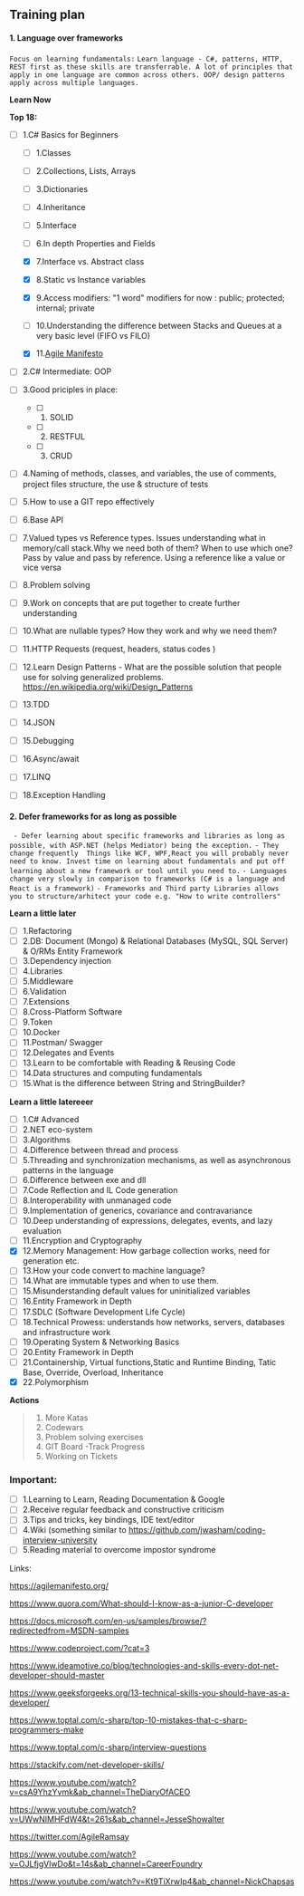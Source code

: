 ## Training plan

#### 1. Language over frameworks 

`Focus on learning fundamentals:`
`Learn language - C#, patterns, HTTP, REST first as these skills are transferrable. A lot of principles that apply in one language are common across others. OOP/ design patterns apply across multiple languages.`

**Learn Now**

**Top 18:**
- [ ] 1.C# Basics for Beginners

    - [ ] 1.Classes
    - [ ] 2.Collections, Lists, Arrays
    - [ ] 3.Dictionaries
    - [ ] 4.Inheritance
    - [ ] 5.Interface
    - [ ] 6.In depth Properties and Fields
    - [x] 7.Interface vs. Abstract class
    - [x] 8.Static vs Instance variables
    - [x] 9.Access modifiers: "1 word" modifiers for now : public; protected; internal; private
    - [ ] 10.Understanding the difference between Stacks and Queues at a very basic level (FIFO vs FILO)
    - [x] 11.[Agile Manifesto](Wiki/AgileManifesto.md)
  

- [ ] 2.C# Intermediate: OOP
- [ ] 3.Good priciples in place: 

    - [ ] 1. SOLID
    - [ ] 2. RESTFUL
    - [ ] 3. CRUD 
- [ ] 4.Naming of methods, classes, and variables, the use of comments, project files structure, the use & structure of tests 
- [ ] 5.How to use a GIT repo effectively
- [ ] 6.Base API 
- [ ] 7.Valued types vs Reference types. Issues understanding what in memory/call stack.Why we need both of them? When to use which one? Pass by value and pass by reference. Using a reference like a value or vice versa
- [ ] 8.Problem solving
- [ ] 9.Work on concepts that are put together to create further understanding
- [ ] 10.What are nullable types? How they work and why we need them?
- [ ] 11.HTTP Requests (request, headers, status codes )
- [ ] 12.Learn Design Patterns - What are the possible solution that people use for solving generalized problems. https://en.wikipedia.org/wiki/Design_Patterns
- [ ] 13.TDD
- [ ] 14.JSON
- [ ] 15.Debugging
- [ ] 16.Async/await
- [ ] 17.LINQ
- [ ] 18.Exception Handling

#### 2. Defer frameworks for as long as possible
` - Defer learning about specific frameworks and libraries as long as possible, with ASP.NET (helps Mediator) being the exception.`
`- They change frequently  Things like WCF, WPF,React you will probably never need to know. Invest time on learning about fundamentals and put off learning about a new framework or tool until you need to.`
`- Languages change very slowly in comparison to frameworks (C# is a language and React is a framework)`
`- Frameworks and Third party Libraries allows you to structure/arhitect your code e.g. "How to write controllers" `

**Learn a little later**
- [ ] 1.Refactoring
- [ ] 2.DB: Document (Mongo) & Relational Databases (MySQL, SQL Server) & O/RMs Entity Framework 
- [ ] 3.Dependency injection
- [ ] 4.Libraries
- [ ] 5.Middleware 
- [ ] 6.Validation
- [ ] 7.Extensions
- [ ] 8.Cross-Platform Software
- [ ] 9.Token
- [ ] 10.Docker
- [ ] 11.Postman/ Swagger
- [ ] 12.Delegates and Events
- [ ] 13.Learn to be comfortable with Reading & Reusing Code
- [ ] 14.Data structures and computing fundamentals
- [ ] 15.What is the difference between String and StringBuilder?  

**Learn a little latereeer**

- [ ] 1.C# Advanced 
- [ ] 2.NET eco-system
- [ ] 3.Algorithms
- [ ] 4.Difference between thread and process
- [ ] 5.Threading and synchronization mechanisms, as well as asynchronous patterns in the language
- [ ] 6.Difference between exe and dll
- [ ] 7.Code Reflection and IL Code generation
- [ ] 8.Interoperability with unmanaged code
- [ ] 9.Implementation of generics, covariance and contravariance
- [ ] 10.Deep understanding of expressions, delegates, events, and lazy evaluation
- [ ] 11.Encryption and Cryptography
- [x] 12.Memory Management:  How garbage collection works, need for generation etc.
- [ ] 13.How your code convert to machine language?  
- [ ] 14.What are immutable types and when to use them.
- [ ] 15.Misunderstanding default values for uninitialized variables
- [ ] 16.Entity Framework in Depth
- [ ] 17.SDLC (Software Development Life Cycle) 
- [ ] 18.Technical Prowess: understands how networks, servers, databases and infrastructure work
- [ ] 19.Operating System & Networking Basics
- [ ] 20.Entity Framework in Depth
- [ ] 21.Containership, Virtual functions,Static and Runtime Binding, Tatic Base, Override, Overload, Inheritance
- [x] 22.Polymorphism

**Actions**

> 1. More Katas
> 2. Codewars   
> 3. Problem solving exercises
> 4. GIT Board -Track Progress
> 5. Working on Tickets 

### Important:

- [ ] 1.Learning to Learn, Reading Documentation & Google
- [ ] 2.Receive regular feedback and constructive criticism
- [ ] 3.Tips and tricks, key bindings, IDE text/editor
- [ ] 4.Wiki (something similar to https://github.com/jwasham/coding-interview-university
- [ ] 5.Reading material to overcome impostor syndrome 

Links:

https://agilemanifesto.org/

https://www.quora.com/What-should-I-know-as-a-junior-C-developer

https://docs.microsoft.com/en-us/samples/browse/?redirectedfrom=MSDN-samples

https://www.codeproject.com/?cat=3

https://www.ideamotive.co/blog/technologies-and-skills-every-dot-net-developer-should-master

https://www.geeksforgeeks.org/13-technical-skills-you-should-have-as-a-developer/

https://www.toptal.com/c-sharp/top-10-mistakes-that-c-sharp-programmers-make

https://www.toptal.com/c-sharp/interview-questions

https://stackify.com/net-developer-skills/

https://www.youtube.com/watch?v=csA9YhzYvmk&ab_channel=TheDiaryOfACEO

https://www.youtube.com/watch?v=UWwNIMHFdW4&t=261s&ab_channel=JesseShowalter

https://twitter.com/AgileRamsay

https://www.youtube.com/watch?v=OJLfjgVlwDo&t=14s&ab_channel=CareerFoundry

https://www.youtube.com/watch?v=Kt9TiXrwIp4&ab_channel=NickChapsas
